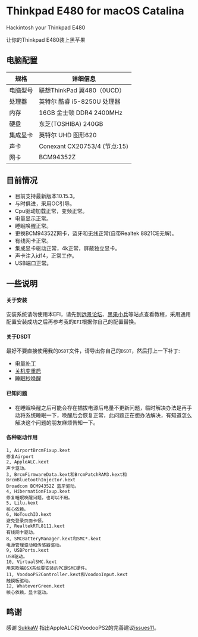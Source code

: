 # Thinkpad E480 for macOS Catalina

Hackintosh your Thinkpad E480

让你的Thinkpad E480装上黑苹果

## 电脑配置

| 规格     | 详细信息                              |
| -------- | ------------------------------------|
| 电脑型号 | 联想ThinkPad 翼480（0UCD）             |
| 处理器   | 英特尔 酷睿 i5-8250U 处理器             |
| 内存     | 16GB 金士顿 DDR4 2400MHz            |
| 硬盘     | 东芝(TOSHIBA) 240GB                  |
| 集成显卡 | 英特尔 UHD 图形620                     |
| 声卡     | Conexant CX20753/4 (节点:15)          |
| 网卡     | BCM94352Z                            |

## 目前情况

* 目前支持最新版本10.15.3。
* 与时俱进，采用OC引导。
* Cpu驱动加载正常，变频正常。
* 电量显示正常。
* 睡眠唤醒正常。
* 更换BCM94352Z网卡，蓝牙和无线正常(自带Realtek 8821CE无解)。
* 有线网卡正常。
* 集成显卡驱动正常，4k正常，屏蔽独立显卡。
* 声卡注入id14，正常工作。
* USB端口正常。

## 一些说明

#### 关于安装

安装系统请勿使用本EFI，请先到[远景论坛](http://bbs.pcbeta.com/forum-561-1.html)、[黑果小兵](https://blog.daliansky.net/)等站点查看教程，采用通用配置安装成功之后再参考我的`EFI`根据你自己的配置替换。

#### 关于DSDT

最好不要直接使用我的`DSDT`文件，请导出你自己的`DSDT`，然后打上一下补丁:

* [电量补丁](https://github.com/RehabMan/Laptop-DSDT-Patch/blob/master/battery/battery_Lenovo-X230i.txt)
* [关机变重启](https://github.com/RehabMan/Laptop-DSDT-Patch/blob/master/system/system_Shutdown_restart.txt)
* [睡眠秒唤醒](https://github.com/RehabMan/Laptop-DSDT-Patch/blob/master/usb/usb_prw_0x6d_xhc.txt)

#### 已知问题

* 在睡眠唤醒之后可能会存在插拔电源后电量不更新问题，临时解决办法是再手动将系统睡眠一下，唤醒后会恢复正常，此问题正在想办法解决，有知道怎么解决这个问题的朋友麻烦告知一下。

#### 各种驱动作用

```
1, AirportBrcmFixup.kext
修复Airport
2, AppleALC.kext
声卡驱动。
3, BrcmFirmwareData.kext和BrcmPatchRAM3.kext和BrcmBluetoothInjector.kext
Broadcom BCM94352Z 蓝牙驱动。
4, HibernationFixup.kext
修复睡眠唤醒问题，也可以不用。
5, Lilu.kext
核心依赖。
6, NoTouchID.kext
避免登录页面卡顿。
7, RealtekRTL8111.kext
有线网卡驱动。
8, SMCBatteryManager.kext和SMC*.kext
电源管理驱动和传感器驱动。
9, USBPorts.kext
USB驱动。
10, VirtualSMC.kext
用来欺骗OSX系统要安装的PC是SMC硬件。
11, VoodooPS2Controller.kext和VoodooInput.kext
触摸板驱动。
12, WhateverGreen.kext
核心依赖，显卡驱动。
```

## 鸣谢

感谢 [SukkaW](https://github.com/SukkaW) 指出AppleALC和VoodooPS2的完善建议[issues11](https://github.com/aliyoge/Hackintosh-ThinkPad-E480/issues/11)。


